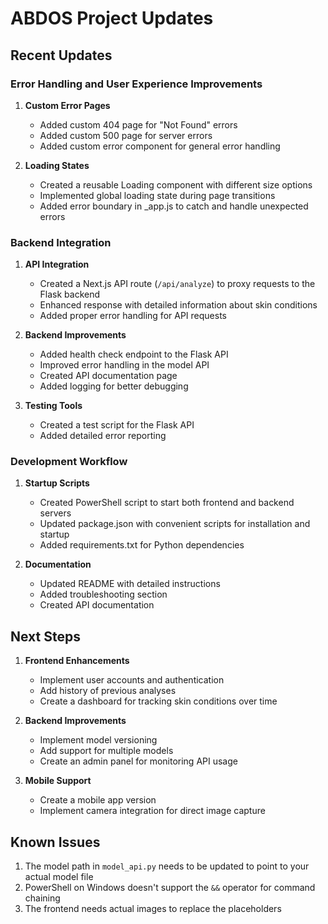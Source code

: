 # ABDOS Project Updates

## Recent Updates

### Error Handling and User Experience Improvements

1. **Custom Error Pages**
   - Added custom 404 page for "Not Found" errors
   - Added custom 500 page for server errors
   - Added custom error component for general error handling

2. **Loading States**
   - Created a reusable Loading component with different size options
   - Implemented global loading state during page transitions
   - Added error boundary in _app.js to catch and handle unexpected errors

### Backend Integration

1. **API Integration**
   - Created a Next.js API route (`/api/analyze`) to proxy requests to the Flask backend
   - Enhanced response with detailed information about skin conditions
   - Added proper error handling for API requests

2. **Backend Improvements**
   - Added health check endpoint to the Flask API
   - Improved error handling in the model API
   - Created API documentation page
   - Added logging for better debugging

3. **Testing Tools**
   - Created a test script for the Flask API
   - Added detailed error reporting

### Development Workflow

1. **Startup Scripts**
   - Created PowerShell script to start both frontend and backend servers
   - Updated package.json with convenient scripts for installation and startup
   - Added requirements.txt for Python dependencies

2. **Documentation**
   - Updated README with detailed instructions
   - Added troubleshooting section
   - Created API documentation

## Next Steps

1. **Frontend Enhancements**
   - Implement user accounts and authentication
   - Add history of previous analyses
   - Create a dashboard for tracking skin conditions over time

2. **Backend Improvements**
   - Implement model versioning
   - Add support for multiple models
   - Create an admin panel for monitoring API usage

3. **Mobile Support**
   - Create a mobile app version
   - Implement camera integration for direct image capture

## Known Issues

1. The model path in `model_api.py` needs to be updated to point to your actual model file
2. PowerShell on Windows doesn't support the `&&` operator for command chaining
3. The frontend needs actual images to replace the placeholders 